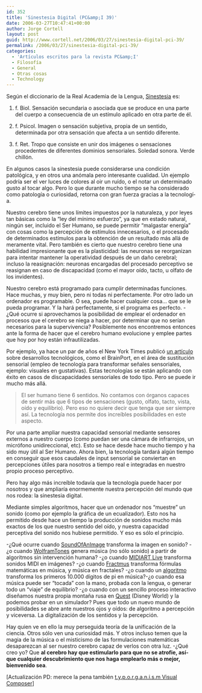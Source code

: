 ```yaml
---
id: 352
title: 'Sinestesia Digital (PC&amp;I 39)'
date: 2006-03-27T10:47:41+00:00
author: Jorge Cortell
layout: post
guid: http://www.cortell.net/2006/03/27/sinestesia-digital-pci-39/
permalink: /2006/03/27/sinestesia-digital-pci-39/
categories:
  - 'Artí­culos escritos para la revista PC&amp;I'
  - Filosofí­a
  - General
  - Otras cosas
  - Technology
---
```

Según el diccionario de la Real Academia de la Lengua, [Sinestesia](http://buscon.rae.es/draeI/SrvltGUIBusUsual?LEMA=sinestesia) es:
  
1. f. Biol. Sensación secundaria o asociada que se produce en una parte del cuerpo a consecuencia de un estí­mulo aplicado en otra parte de él.
  
2. f. Psicol. Imagen o sensación subjetiva, propia de un sentido, determinada por otra sensación que afecta a un sentido diferente.
  
3. f. Ret. Tropo que consiste en unir dos imágenes o sensaciones procedentes de diferentes dominios sensoriales. Soledad sonora. Verde chillón.

En algunos casos la sinestesia puede considerarse una condición patológica, y en otros una anómala pero interesante cualidad. Un ejemplo podrí­a ser el ver luces de colores al oir un ruí­do, o el notar un determinado gusto al tocar algo. Pero lo que durante mucho tiempo se ha considerado como patologí­a o curiosidad, retorna con gran fuerza gracias a la tecnologí­a.

Nuestro cerebro tiene unos lí­mites impuestos por la naturaleza, y por leyes tan básicas como la &#8220;ley del mí­nimo esfuerzo&#8221;, ya que en estado natural, ningún ser, incluido el Ser Humano, se puede permitir &#8220;malgastar energí­a&#8221; con cosas como la percepción de estí­mulos innecesarios, o el procesado de determinados estí­mulos para la obtención de un resultado más allá de meramente vital. Pero también es cierto que nuestro cerebro tiene una habilidad impresionante que es la plasticidad: las neuronas se reorganizan para intentar mantener la operatividad después de un daño cerebral; incluso la reasignación: neuronas encargadas del procesado perceptivo se reasignan en caso de discapacidad (como el mayor oí­do, tacto, u olfato de los invidentes).

Nuestro cerebro está programado para cumplir determinadas funciones. Hace muchas, y muy bien, pero ni todas ni perfectamente. Por otro lado un ordenador es programable. O sea, puede hacer cualquier cosa&#8230; que se le pueda programar. Y la hará perfectamente, si el programa es perfecto. -¿Qué ocurre si aprovechamos la posibilidad de emplear el ordenador en procesos que el cerebro se niega a hacer, por determinar que no serí­an necesarios para la supervivencia? Posiblemente nos encontremos entonces ante la forma de hacer que el cerebro humano evolucione y emplee partes que hoy por hoy están infrautilizadas.

Por ejemplo, ya hace un par de años el New York Times publicó [un artí­culo](http://www.nytimes.com/2004/11/23/science/23sens.html?ex=1259038800&en=4a74028fb4c0dba8&ei=5088&partner=rssnyt) sobre desarrollos tecnológicos, como el BrainPort, en el área de sustitución sensorial (empleo de tecnologí­a para transformar señales sensoriales, ejemplo: visuales en gustativas). Estas tecnologí­as se están aplicando con éxito en casos de discapacidades sensoriales de todo tipo. Pero se puede ir mucho más allá.

> El ser humano tiene 6 sentidos. No contamos con órganos capaces de sentir más que 6 tipos de sensaciones (gusto, olfato, tacto, vista, oí­do y equilibrio). Pero eso no quiere decir que tenga que ser siempre así­. La tecnologí­a nos permite dos increí­bles posibilidades en este aspecto.

Por una parte ampliar nuestra capacidad sensorial mediante sensores externos a nuestro cuerpo (como puedan ser una cámara de infrarrojos, un micrófono unidireccional, etc). Esto se hace desde hace mucho tiempo y ha sido muy útil al Ser Humano. Ahora bien, la tecnologí­a tardará algún tiempo en conseguir que esos caudales de input sensorial se conviertan en percepciones útiles para nosotros a tiempo real e integradas en nuestro propio proceso perceptivo.

Pero hay algo más increí­ble todaví­a que la tecnologí­a puede hacer por nosotros y que ampliarí­a enormemente nuestra percepción del mundo que nos rodea: la sinestesia digital.

Mediante simples algoritmos, hacer que un ordenador nos &#8220;muestre&#8221; un sonido (como por ejemplo la gráfica de un ecualizador). Esto nos ha permitido desde hace un tiempo la producción de sonidos mucho más exactos de los que nuestro sentido del oí­do, y nuestra capacidad perceptiva del sonido nos hubiese permitido. Y eso es sólo el principio.

-¿Qué ocurre cuando [SoundOfAnImage](http://www.skyfell.org/soundofanimage.html) transforma la imagen en sonido? -¿o cuando [WolframTones](http://tones.wolfram.com/) genera música (no sólo sonido) a partir de algoritmos sin intervención humana? -¿o cuando [MIDIART Live](http://www.midiworks.com/martlive.htm) transforma sonidos MIDI en imágenes? -¿o cuando [Fractmus](http://www.geocities.com/SiliconValley/Haven/4386/) transforma fórmulas matemáticas en música, y música en fractales? -¿o cuando un [algoritmo](http://www.avoision.com/experiments/pi10k/pi10k.html) transforma los primeros 10.000 dí­gitos de pi en música?-¿o cuando esa música puede ser &#8220;tocada&#8221; con la mano, probada con la lengua, o generar todo un &#8220;viaje&#8221; de equilibrio? -¿o cuando con un sencillo proceso interactivo diseñamos nuestra propia montaña rusa en [Quest](http://disneyworld.disney.go.com/wdw/index?bhcp=1) (Disney World) y la podemos probar en un simulador? Pues que todo un nuevo mundo de posibilidades se abre ante nuestros ojos y oí­dos: de algoritmo a percepción y viceversa. La digitalización de los sentidos y la percepción.

Hay quien ve en ello la muy perseguida teorí­a de la unificación de la ciencia. Otros sólo ven una curiosidad más. Y otros incluso temen que la magia de la música o el misticismo de las formulaciones matemáticas desaparezcan al ser nuestro cerebro capaz de verlos con otra luz. -¿Qué creo yo? Que **al cerebro hay que estimularlo para que no se atrofie, así­ que cualquier descubrimiento que nos haga emplearlo más o mejor, bienvenido sea**.

[Actualización PD: merece la pena también [t.y.p.o.r.g.a.n.i.s.m Visual Composer](http://www.typorganism.com/visualcomposer/index.html)]